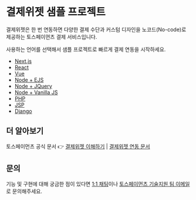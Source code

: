# 결제위젯 샘플 프로젝트

결제위젯은 한 번 연동하면 다양한 결제 수단과 커스텀 디자인을 노코드(No-code)로 제공하는 토스페이먼츠 결제 서비스입니다.

사용하는 언어를 선택해서 샘플 프로젝트로 빠르게 결제 연동을 시작하세요.

- [Next.js](https://github.com/tosspayments/payment-widget-sample/tree/main/nextjs)
- [React](https://github.com/tosspayments/payment-widget-sample/tree/main/react)
- [Vue](https://github.com/tosspayments/payment-widget-sample/tree/main/vue)
- [Node + EJS](https://github.com/tosspayments/payment-widget-sample/tree/main/node-ejs)
- [Node + JQuery](https://github.com/tosspayments/payment-widget-sample/tree/main/node-jquery)
- [Node + Vanilla JS](https://github.com/tosspayments/payment-widget-sample/tree/main/node-vanillajs)
- [PHP](https://github.com/tosspayments/payment-widget-sample/tree/main/php)
- [JSP](https://github.com/tosspayments/payment-widget-sample/tree/main/jsp)
- [Django](https://github.com/tosspayments/payment-widget-sample/tree/main/django)

## 더 알아보기

토스페이먼츠 공식 문서 👉 [결제위젯 이해하기](https://docs.tosspayments.com/guides/payment-widget/overview) | [결제위젯 연동 문서](https://docs.tosspayments.com/guides/payment-widget/integration)

## 문의

기능 및 구현에 대해 궁금한 점이 있다면 [1:1 채팅](https://discord.com/invite/VdkfJnknD9)이나 [토스페이먼츠 기술지원 팀 이메일](mailto:techsupport@tosspayments.com)로 문의해주세요.
